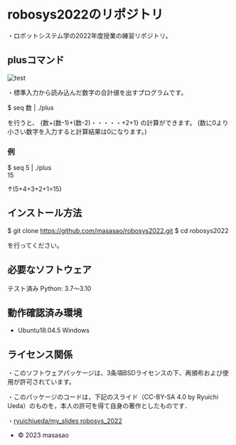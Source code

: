 # robosys2022のリポジトリ
・ロボットシステム学の2022年度授業の練習リポジトリ。
                            

## plusコマンド
![test](https://github.com/masasao/robosys2022/actions/workflows/test.yml/badge.svg)

・標準入力から読み込んだ数字の合計値を出すプログラムです。

$ seq 数 | ./plus

を行うと、 
{数+(数-1)+(数-2)・・・・・+2+1}
の計算ができます。
(数に0より小さい数字を入力すると計算結果は0になります。)
### 例

$ seq 5 | ./plus                                 
15


↑(5+4+3+2+1=15)


## インストール方法
$ git clone https://github.com/masasao/robosys2022.git
$ cd robosys2022

を行ってください。

## 必要なソフトウェア
 テスト済み   Python: 3.7〜3.10

## 動作確認済み環境
* Ubuntu18.04.5 Windows 
## ライセンス関係
・このソフトウェアパッケージは、3条項BSDライセンスの下、再頒布および使用が許可されています。


・このパッケージのコードは，下記のスライド（CC-BY-SA 4.0 by Ryuichi Ueda）のものを，本人の許可を得て自身の著作としたものです．

・[ryuichiueda/my_slides robosys_2022](https://github.com/ryuichiueda/my_slides/tree/master/robosys_2022)


 * © 2023 masasao 
